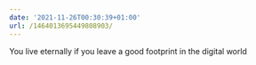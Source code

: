 ```yaml
---
date: '2021-11-26T00:30:39+01:00'
url: /1464013695449808903/
---
```

You live eternally if you leave a good footprint in the digital world
